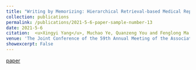 ```yaml
---
title: "Writing by Memorizing: Hierarchical Retrieval-based Medical Report Generation"
collection: publications
permalink: /publications/2021-5-6-paper-sample-number-13
date: 2021-5-6
citation:  <u>Xingyi Yang</u>, Muchao Ye, Quanzeng You and Fenglong Ma
venue: 'The Joint Conference of the 59th Annual Meeting of the Association for Computational Linguistics and the 11th International Joint Conference on Natural Language Processing <b>(ACL2021)</b>, <b>(Long Oral)</b>'
showexcerpt: False
---
```

[paper](https://arxiv.org/pdf/2106.06471.pdf)
